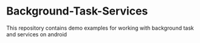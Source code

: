 # Background-Task-Services
This repository contains demo examples for working with background task and services on android
